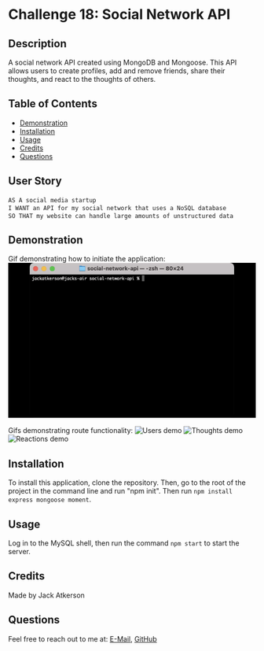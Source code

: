 # Challenge 18: Social Network API

## Description
A social network API created using MongoDB and Mongoose. This API allows users to create profiles, add and remove friends, share their thoughts, and react to the thoughts of others.

## Table of Contents
- [Demonstration](#demonstration)
- [Installation](#installation)
- [Usage](#usage)
- [Credits](#credits)
- [Questions](#questions)

## User Story

```
AS A social media startup
I WANT an API for my social network that uses a NoSQL database
SO THAT my website can handle large amounts of unstructured data
```

## Demonstration
Gif demonstrating how to initiate the application:
![Usage demo](./assets/images/startup.gif)

Gifs demonstrating route functionality:
![Users demo](./assets/images/user-routes.gif)
![Thoughts demo](./assets/images/thought-routes.gif)
![Reactions demo](./assets/images/reaction-routes.gif)

## Installation
To install this application, clone the repository. Then, go to the root of the project in the command line and run "npm init". Then run ```npm install express mongoose moment```.

## Usage
Log in to the MySQL shell, then run the command ```npm start``` to start the server.

## Credits
Made by Jack Atkerson

## Questions
Feel free to reach out to me at:
[E-Mail](mailto:jatkerson18@gmail.com),
[GitHub](https://github.com/JackAtkerson)